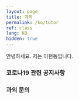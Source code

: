 ```yaml
---
layout: page
title: 과외
permalink: /ko/tutor
ref: class
lang: KO
hidden: true
---
```


안녕하세요. 저는 이현동입니다. 

### 코로나19 관련 공지사항

### 과외 문의

